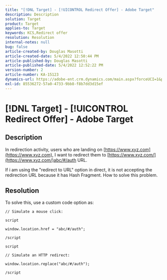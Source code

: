 ```yaml
---
title: "[!DNL Target] - [!UICONTROL Redirect Offer] - Adobe Target"
description: Description
solution: Target
product: Target
applies-to: Target
keywords: KCS,Redirect offer
resolution: Resolution
internal-notes: null
bug: false
article-created-by: Douglas Masotti
article-created-date: 5/4/2022 12:50:44 PM
article-published-by: Douglas Masotti
article-published-date: 5/4/2022 12:52:22 PM
version-number: 2
article-number: KA-15123
dynamics-url: https://adobe-ent.crm.dynamics.com/main.aspx?forceUCI=1&pagetype=entityrecord&etn=knowledgearticle&id=721ba4cb-a8cb-ec11-a7b6-6045bd00d7cd
exl-id: 85536272-57a0-4733-9bb8-f8b7dd3d15ef
---
```

# [!DNL Target] - [!UICONTROL Redirect Offer] - Adobe Target

## Description


In redirection activity, users who are landing on [https://www.xyz.com](https://www.xyz.com), I want to redirect them to [https://www.xyz.com/](https://www.xyz.com/)abc/#/auth URL.

If i am using the "redirect to URL" option in direct, it is not accepting the redirection URL because it has Hash Fragment. How to solve this problem.


## Resolution


To solve this, use a custom code option as:

```
// Simulate a mouse click:

script

window.location.href = "abc/#/auth";

/script
```

```
script

// Simulate an HTTP redirect:

window.location.replace("abc/#/auth");

/script
```
